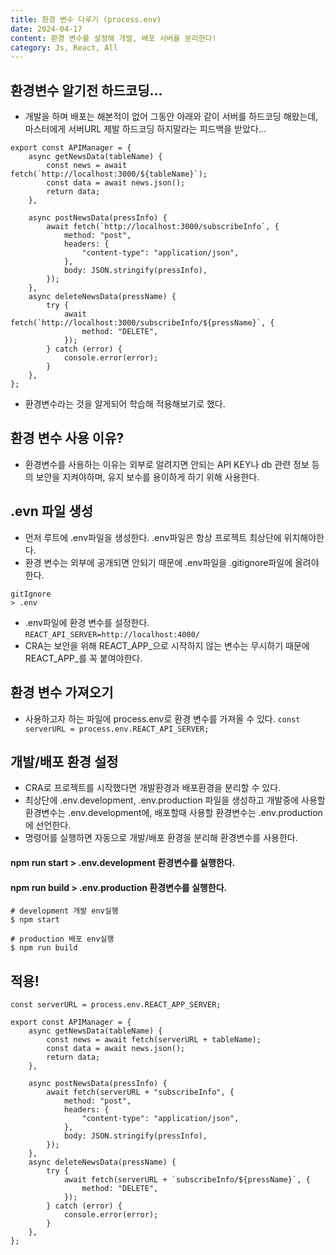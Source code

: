 ```yaml
---
title: 환경 변수 다루기 (process.env)
date: 2024-04-17
content: 환경 변수를 설정해 개발, 배포 서버를 분리한다!
category: Js, React, All
---
```


## 환경변수 알기전 하드코딩...
- 개발을 하며 배포는 해본적이 없어 그동안 아래와 같이 서버를 하드코딩 해왔는데, 마스터에게 서버URL 제발 하드코딩 하지말라는 피드백을 받았다...
```
export const APIManager = {
    async getNewsData(tableName) {
        const news = await fetch(`http://localhost:3000/${tableName}`);
        const data = await news.json();
        return data;
    },

    async postNewsData(pressInfo) {
        await fetch(`http://localhost:3000/subscribeInfo`, {
            method: "post",
            headers: {
                "content-type": "application/json",
            },
            body: JSON.stringify(pressInfo),
        });
    },
    async deleteNewsData(pressName) {
        try {
            await fetch(`http://localhost:3000/subscribeInfo/${pressName}`, {
                method: "DELETE",
            });
        } catch (error) {
            console.error(error);
        }
    },
};
```
- 환경변수라는 것을 알게되어 학습해 적용해보기로 했다.

## 환경 변수 사용 이유?
- 환경변수를 사용하는 이유는 외부로 알려지면 안되는 API KEY나 db 관련 정보 등의 보안을 지켜야하며, 유지 보수를 용이하게 하기 위해 사용한다.

## .evn 파일 생성
- 먼저 루트에 .env파일을 생성한다. .env파일은 항상 프로젝트 최상단에 위치해야한다.
- 환경 변수는 외부에 공개되면 안되기 때문에 .env파일을 .gitignore파일에 올려야한다.
```
gitIgnore
> .env 
```
- .env파일에 환경 변수를 설정한다. 
`REACT_API_SERVER=http://localhost:4000/`
- CRA는 보안을 위해 REACT_APP_으로 시작하지 않는 변수는 무시하기 때문에 REACT_APP_를 꼭 붙여야한다.

## 환경 변수 가져오기
- 사용하고자 하는 파일에 process.env로 환경 변수를 가져올 수 있다.
`const serverURL = process.env.REACT_API_SERVER;`

## 개발/배포 환경 설정
- CRA로 프로젝트를 시작했다면 개발환경과 배포환경을 분리할 수 있다.
- 최상단에 .env.development, .env.production 파일을 생성하고 개발중에 사용할 환경변수는 .env.development에, 배포할때 사용할 환경변수는 .env.production에 선언한다.
- 명령어를 실행하면 자동으로 개발/배포 환경을 분리해 환경변수를 사용한다.

#### npm run start > .env.development 환경변수를 실행한다.
#### npm run build > .env.production 환경변수를 실행한다.

```
# development 개발 env실행
$ npm start

# production 배포 env실행
$ npm run build
```

## 적용!
```
const serverURL = process.env.REACT_APP_SERVER;

export const APIManager = {
    async getNewsData(tableName) {
        const news = await fetch(serverURL + tableName);
        const data = await news.json();
        return data;
    },

    async postNewsData(pressInfo) {
        await fetch(serverURL + "subscribeInfo", {
            method: "post",
            headers: {
                "content-type": "application/json",
            },
            body: JSON.stringify(pressInfo),
        });
    },
    async deleteNewsData(pressName) {
        try {
            await fetch(serverURL + `subscribeInfo/${pressName}`, {
                method: "DELETE",
            });
        } catch (error) {
            console.error(error);
        }
    },
};
```